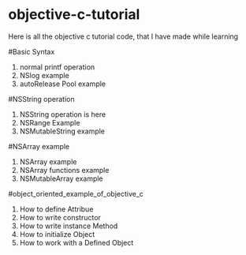 # objective-c-tutorial
Here is all the objective c tutorial code, that I have made while learning



#Basic Syntax
1. normal printf operation
2. NSlog example
3. autoRelease Pool example


#NSString operation
1. NSString operation is here
2. NSRange Example
3. NSMutableString example


#NSArray example
1. NSArray example
2. NSArray functions example
3. NSMutableArray example


#object_oriented_example_of_objective_c
1. How to define Attribue
2. How to write constructor
3. How to write instance Method
4. How to initialize Object
5. How to work with a Defined Object





